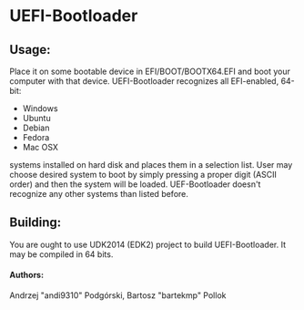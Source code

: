 # UEFI-Bootloader
## Usage:
Place it on some bootable device in EFI/BOOT/BOOTX64.EFI and boot your computer with that device.
UEFI-Bootloader recognizes all EFI-enabled, 64-bit:
* Windows
* Ubuntu
* Debian
* Fedora
* Mac OSX


systems installed on hard disk and places them in a selection list.
User may choose desired system to boot by simply pressing a proper digit (ASCII order) and then the system will be loaded.
UEF-Bootloader doesn't recognize any other systems than listed before.
## Building:
You are ought to use UDK2014 (EDK2) project to build UEFI-Bootloader. It may be compiled in 64 bits.
#### Authors:
Andrzej "andi9310" Podgórski,
Bartosz "bartekmp" Pollok

